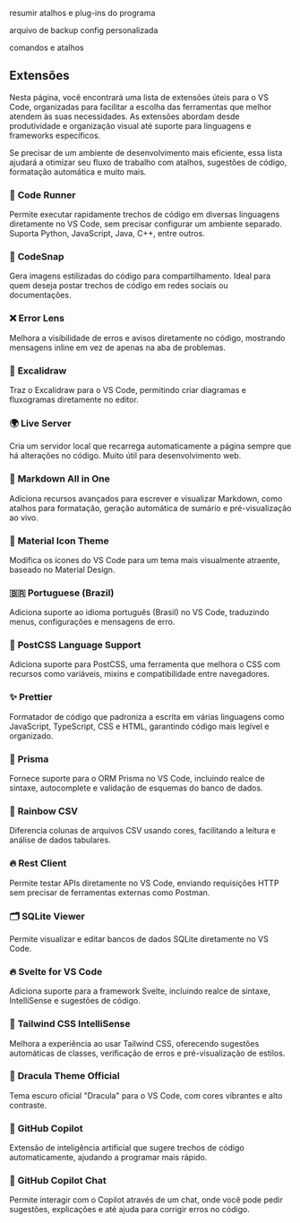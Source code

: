 resumir atalhos e plug-ins do programa

arquivo de backup
config personalizada 

comandos e atalhos

## Extensões

Nesta página, você encontrará uma lista de extensões úteis para o VS Code, organizadas para facilitar a escolha das ferramentas que melhor atendem às suas necessidades. As extensões abordam desde produtividade e organização visual até suporte para linguagens e frameworks específicos.

Se precisar de um ambiente de desenvolvimento mais eficiente, essa lista ajudará a otimizar seu fluxo de trabalho com atalhos, sugestões de código, formatação automática e muito mais. 

### 🔹 **Code Runner**

Permite executar rapidamente trechos de código em diversas linguagens diretamente no VS Code, sem precisar configurar um ambiente separado. Suporta Python, JavaScript, Java, C++, entre outros.

### 📸 **CodeSnap**

Gera imagens estilizadas do código para compartilhamento. Ideal para quem deseja postar trechos de código em redes sociais ou documentações.

### ❌ **Error Lens**

Melhora a visibilidade de erros e avisos diretamente no código, mostrando mensagens inline em vez de apenas na aba de problemas.

### 📝 **Excalidraw**

Traz o Excalidraw para o VS Code, permitindo criar diagramas e fluxogramas diretamente no editor.

### 🌍 **Live Server**

Cria um servidor local que recarrega automaticamente a página sempre que há alterações no código. Muito útil para desenvolvimento web.

### 📄 **Markdown All in One**

Adiciona recursos avançados para escrever e visualizar Markdown, como atalhos para formatação, geração automática de sumário e pré-visualização ao vivo.

### 🎨 **Material Icon Theme**

Modifica os ícones do VS Code para um tema mais visualmente atraente, baseado no Material Design.

### 🇧🇷 **Portuguese (Brazil)**

Adiciona suporte ao idioma português (Brasil) no VS Code, traduzindo menus, configurações e mensagens de erro.

### 🎨 **PostCSS Language Support**

Adiciona suporte para PostCSS, uma ferramenta que melhora o CSS com recursos como variáveis, mixins e compatibilidade entre navegadores.

### ✨ **Prettier**

Formatador de código que padroniza a escrita em várias linguagens como JavaScript, TypeScript, CSS e HTML, garantindo código mais legível e organizado.

### 🔗 **Prisma**

Fornece suporte para o ORM Prisma no VS Code, incluindo realce de sintaxe, autocomplete e validação de esquemas do banco de dados.

### 🌈 **Rainbow CSV**

Diferencia colunas de arquivos CSV usando cores, facilitando a leitura e análise de dados tabulares.

### 🔥 **Rest Client**

Permite testar APIs diretamente no VS Code, enviando requisições HTTP sem precisar de ferramentas externas como Postman.

### 🗂️ **SQLite Viewer**

Permite visualizar e editar bancos de dados SQLite diretamente no VS Code.

### 🔥 **Svelte for VS Code**

Adiciona suporte para a framework Svelte, incluindo realce de sintaxe, IntelliSense e sugestões de código.

### 🌊 **Tailwind CSS IntelliSense**

Melhora a experiência ao usar Tailwind CSS, oferecendo sugestões automáticas de classes, verificação de erros e pré-visualização de estilos.

### 🦇 **Dracula Theme Official**

Tema escuro oficial "Dracula" para o VS Code, com cores vibrantes e alto contraste.

### 🤖 **GitHub Copilot**

Extensão de inteligência artificial que sugere trechos de código automaticamente, ajudando a programar mais rápido.

### 💬 **GitHub Copilot Chat**

Permite interagir com o Copilot através de um chat, onde você pode pedir sugestões, explicações e até ajuda para corrigir erros no código.
